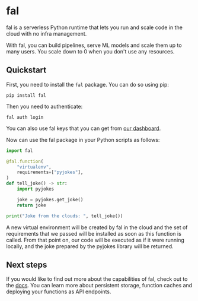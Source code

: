 # fal

fal is a serverless Python runtime that lets you run and scale code in the cloud with no infra management.

With fal, you can build pipelines, serve ML models and scale them up to many users. You scale down to 0 when you don't use any resources.

## Quickstart

First, you need to install the `fal` package. You can do so using pip:
```shell
pip install fal
```

Then you need to authenticate:
```shell
fal auth login
```

You can also use fal keys that you can get from [our dashboard](https://fal.ai/dashboard/keys).

Now can use the fal package in your Python scripts as follows:

```py
import fal

@fal.function(
    "virtualenv",
    requirements=["pyjokes"],
)
def tell_joke() -> str:
    import pyjokes

    joke = pyjokes.get_joke()
    return joke

print("Joke from the clouds: ", tell_joke())
```

A new virtual environment will be created by fal in the cloud and the set of requirements that we passed will be installed as soon as this function is called. From that point on, our code will be executed as if it were running locally, and the joke prepared by the pyjokes library will be returned.

## Next steps

If you would like to find out more about the capabilities of fal, check out to the [docs](https://fal.ai/docs). You can learn more about persistent storage, function caches and deploying your functions as API endpoints.
